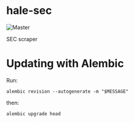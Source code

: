 # hale-sec

![Master](https://github.com/HaleLP/hale-sec/workflows/Tests/badge.svg)

SEC scraper


# Updating with Alembic

Run:

`alembic revision --autogenerate -m "$MESSAGE"`

then:

`alembic upgrade head`
